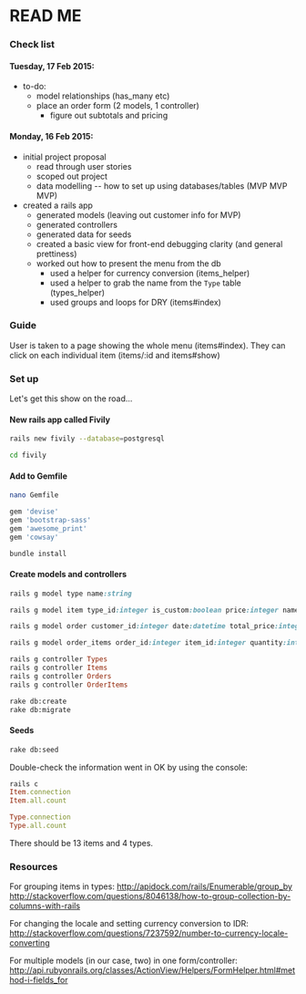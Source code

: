 # READ ME

### Check list

#### Tuesday, 17 Feb 2015:

* to-do:
  * model relationships (has_many etc)
  * place an order form (2 models, 1 controller)
    * figure out subtotals and pricing

#### Monday, 16 Feb 2015:

* initial project proposal
  * read through user stories
  * scoped out project
  * data modelling -- how to set up using databases/tables (MVP MVP MVP)
* created a rails app
  * generated models (leaving out customer info for MVP)
  * generated controllers
  * generated data for seeds
  * created a basic view for front-end debugging clarity (and general prettiness)
  * worked out how to present the menu from the db
    * used a helper for currency conversion (items_helper)
    * used a helper to grab the name from the `Type` table (types_helper)
    * used groups and loops for DRY (items#index)

### Guide

User is taken to a page showing the whole menu (items#index). They can click on each individual item (items/:id and items#show) 

### Set up

Let's get this show on the road...

#### New rails app called Fivily 
```bash
rails new fivily --database=postgresql

cd fivily
```

#### Add to Gemfile

```bash
nano Gemfile 
```

```ruby
gem 'devise'
gem 'bootstrap-sass'
gem 'awesome_print'
gem 'cowsay'
```

```bash
bundle install
```

#### Create models and controllers

```ruby
rails g model type name:string

rails g model item type_id:integer is_custom:boolean price:integer name:string description:text

rails g model order customer_id:integer date:datetime total_price:integer comments:text

rails g model order_items order_id:integer item_id:integer quantity:integer subtotal:integer custom:text

rails g controller Types
rails g controller Items
rails g controller Orders
rails g controller OrderItems
```

```bash
rake db:create
rake db:migrate
```

#### Seeds

```bash
rake db:seed
```

Double-check the information went in OK by using the console:

```ruby
rails c
Item.connection
Item.all.count 

Type.connection
Type.all.count
```

There should be 13 items and 4 types.

### Resources

For grouping items in types:
http://apidock.com/rails/Enumerable/group_by
http://stackoverflow.com/questions/8046138/how-to-group-collection-by-columns-with-rails


For changing the locale and setting currency conversion to IDR:
http://stackoverflow.com/questions/7237592/number-to-currency-locale-converting

For multiple models (in our case, two) in one form/controller:
http://api.rubyonrails.org/classes/ActionView/Helpers/FormHelper.html#method-i-fields_for

